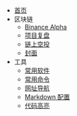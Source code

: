 * [首页](/)
* 区块链
  * [Binance Alpha](xiangmujianjie.md)
  * [项目复盘](project-review.md)
  * [链上空投](chain-airdrop.md)
  * [封面](zh-cn/cover.md)
* 工具
  * [常用软件](app.md)
  * [常用命令](linux.md)
  * [网址导航](nav.md)
  * [Markdown 配置](zh-cn/markdown.md)
  * [代码高亮](zh-cn/language-highlight.md)
